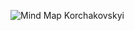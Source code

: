 ![Mind Map Korchakovskyi](https://github.com/oleksandrblazhko/ai-215-korchakovskij/blob/with_laboratory_work_1/1-SoftwareRequirements/1.1-DeterminingConsumerNeeds/1.1.2-MaterialNeedsDetails/MindMapKorchakovskyi.jpeg)
